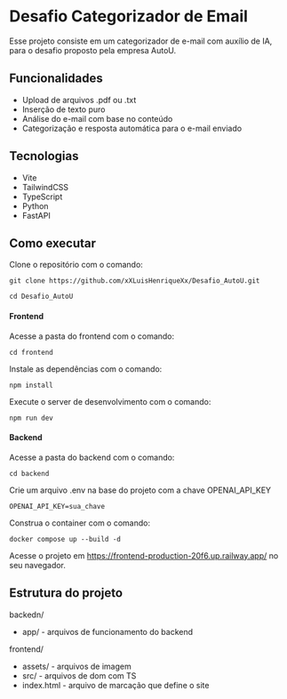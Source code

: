 # Desafio Categorizador de Email

Esse projeto consiste em um categorizador de e-mail com auxílio de IA, para o desafio proposto pela empresa AutoU.

## Funcionalidades

- Upload de arquivos .pdf ou .txt
- Inserção de texto puro
- Análise do e-mail com base no conteúdo
- Categorização e resposta automática para o e-mail enviado

## Tecnologias

- Vite
- TailwindCSS
- TypeScript
- Python
- FastAPI

## Como executar

Clone o repositório com o comando:

```
git clone https://github.com/xXLuisHenriqueXx/Desafio_AutoU.git

cd Desafio_AutoU
```

#### Frontend

Acesse a pasta do frontend com o comando:

```
cd frontend
```

Instale as dependências com o comando:

```
npm install
```

Execute o server de desenvolvimento com o comando:

```
npm run dev
```

#### Backend

Acesse a pasta do backend com o comando:

```
cd backend
```

Crie um arquivo .env na base do projeto com a chave OPENAI_API_KEY

```
OPENAI_API_KEY=sua_chave
```

Construa o container com o comando:

```
docker compose up --build -d
```

Acesse o projeto em https://frontend-production-20f6.up.railway.app/ no seu navegador.

## Estrutura do projeto

backedn/
- app/ - arquivos de funcionamento do backend

frontend/
- assets/ - arquivos de imagem
- src/ - arquivos de dom com TS
- index.html - arquivo de marcação que define o site
